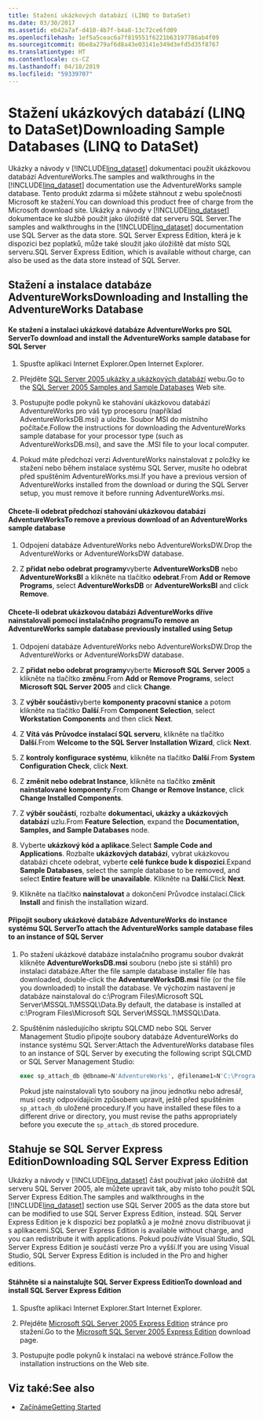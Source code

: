 ```yaml
---
title: Stažení ukázkových databází (LINQ to DataSet)
ms.date: 03/30/2017
ms.assetid: eb42a7af-d410-4b7f-b4a8-13c72ce6fd09
ms.openlocfilehash: 1ef5a5ceac6a7f819551f6221b63197786ab4f09
ms.sourcegitcommit: 0be8a279af6d8a43e03141e349d3efd5d35f8767
ms.translationtype: HT
ms.contentlocale: cs-CZ
ms.lasthandoff: 04/18/2019
ms.locfileid: "59339707"
---
```

# <a name="downloading-sample-databases-linq-to-dataset"></a><span data-ttu-id="7cfaa-102">Stažení ukázkových databází (LINQ to DataSet)</span><span class="sxs-lookup"><span data-stu-id="7cfaa-102">Downloading Sample Databases (LINQ to DataSet)</span></span>
<span data-ttu-id="7cfaa-103">Ukázky a návody v [!INCLUDE[linq_dataset](../../../../includes/linq-dataset-md.md)] dokumentaci použít ukázkovou databází AdventureWorks.</span><span class="sxs-lookup"><span data-stu-id="7cfaa-103">The samples and walkthroughs in the [!INCLUDE[linq_dataset](../../../../includes/linq-dataset-md.md)] documentation use the AdventureWorks sample database.</span></span> <span data-ttu-id="7cfaa-104">Tento produkt zdarma si můžete stáhnout z webu společnosti Microsoft ke stažení.</span><span class="sxs-lookup"><span data-stu-id="7cfaa-104">You can download this product free of charge from the Microsoft download site.</span></span> <span data-ttu-id="7cfaa-105">Ukázky a návody v [!INCLUDE[linq_dataset](../../../../includes/linq-dataset-md.md)] dokumentace ke službě použít jako úložiště dat serveru SQL Server.</span><span class="sxs-lookup"><span data-stu-id="7cfaa-105">The samples and walkthroughs in the [!INCLUDE[linq_dataset](../../../../includes/linq-dataset-md.md)] documentation use SQL Server as the data store.</span></span> <span data-ttu-id="7cfaa-106">SQL Server Express Edition, která je k dispozici bez poplatků, může také sloužit jako úložiště dat místo SQL serveru.</span><span class="sxs-lookup"><span data-stu-id="7cfaa-106">SQL Server Express Edition, which is available without charge, can also be used as the data store instead of SQL Server.</span></span>  
  
## <a name="downloading-and-installing-the-adventureworks-database"></a><span data-ttu-id="7cfaa-107">Stažení a instalace databáze AdventureWorks</span><span class="sxs-lookup"><span data-stu-id="7cfaa-107">Downloading and Installing the AdventureWorks Database</span></span>  
  
#### <a name="to-download-and-install-the-adventureworks-sample-database-for-sql-server"></a><span data-ttu-id="7cfaa-108">Ke stažení a instalaci ukázkové databáze AdventureWorks pro SQL Server</span><span class="sxs-lookup"><span data-stu-id="7cfaa-108">To download and install the AdventureWorks sample database for SQL Server</span></span>  
  
1. <span data-ttu-id="7cfaa-109">Spusťte aplikaci Internet Explorer.</span><span class="sxs-lookup"><span data-stu-id="7cfaa-109">Open Internet Explorer.</span></span>  
  
2. <span data-ttu-id="7cfaa-110">Přejděte [SQL Server 2005 ukázky a ukázkových databází](https://go.microsoft.com/fwlink/?linkid=31046) webu.</span><span class="sxs-lookup"><span data-stu-id="7cfaa-110">Go to the [SQL Server 2005 Samples and Sample Databases](https://go.microsoft.com/fwlink/?linkid=31046) Web site.</span></span>  
  
3. <span data-ttu-id="7cfaa-111">Postupujte podle pokynů ke stahování ukázkovou databází AdventureWorks pro váš typ procesoru (například AdventureWorksDB.msi) a uložte. Soubor MSI do místního počítače.</span><span class="sxs-lookup"><span data-stu-id="7cfaa-111">Follow the instructions for downloading the AdventureWorks sample database for your processor type (such as AdventureWorksDB.msi), and save the .MSI file to your local computer.</span></span>  
  
4. <span data-ttu-id="7cfaa-112">Pokud máte předchozí verzi AdventureWorks nainstalovat z položky ke stažení nebo během instalace systému SQL Server, musíte ho odebrat před spuštěním AdventureWorks.msi.</span><span class="sxs-lookup"><span data-stu-id="7cfaa-112">If you have a previous version of AdventureWorks installed from the download or during the SQL Server setup, you must remove it before running AdventureWorks.msi.</span></span>  
  
#### <a name="to-remove-a-previous-download-of-an-adventureworks-sample-database"></a><span data-ttu-id="7cfaa-113">Chcete-li odebrat předchozí stahování ukázkovou databázi AdventureWorks</span><span class="sxs-lookup"><span data-stu-id="7cfaa-113">To remove a previous download of an AdventureWorks sample database</span></span>  
  
1. <span data-ttu-id="7cfaa-114">Odpojení databáze AdventureWorks nebo AdventureWorksDW.</span><span class="sxs-lookup"><span data-stu-id="7cfaa-114">Drop the AdventureWorks or AdventureWorksDW database.</span></span>  
  
2. <span data-ttu-id="7cfaa-115">Z **přidat nebo odebrat programy**vyberte **AdventureWorksDB** nebo **AdventureWorksBI** a klikněte na tlačítko **odebrat**.</span><span class="sxs-lookup"><span data-stu-id="7cfaa-115">From **Add or Remove Programs**, select **AdventureWorksDB** or **AdventureWorksBI** and click **Remove**.</span></span>  
  
#### <a name="to-remove-an-adventureworks-sample-database-previously-installed-using-setup"></a><span data-ttu-id="7cfaa-116">Chcete-li odebrat ukázkovou databázi AdventureWorks dříve nainstalovali pomocí instalačního programu</span><span class="sxs-lookup"><span data-stu-id="7cfaa-116">To remove an AdventureWorks sample database previously installed using Setup</span></span>  
  
1. <span data-ttu-id="7cfaa-117">Odpojení databáze AdventureWorks nebo AdventureWorksDW.</span><span class="sxs-lookup"><span data-stu-id="7cfaa-117">Drop the AdventureWorks or AdventureWorksDW database.</span></span>  
  
2. <span data-ttu-id="7cfaa-118">Z **přidat nebo odebrat programy**vyberte **Microsoft SQL Server 2005** a klikněte na tlačítko **změnu**.</span><span class="sxs-lookup"><span data-stu-id="7cfaa-118">From **Add or Remove Programs**, select **Microsoft SQL Server 2005** and click **Change**.</span></span>  
  
3. <span data-ttu-id="7cfaa-119">Z **výběr součásti**vyberte **komponenty pracovní stanice** a potom klikněte na tlačítko **Další**.</span><span class="sxs-lookup"><span data-stu-id="7cfaa-119">From **Component Selection**, select **Workstation Components** and then click **Next**.</span></span>  
  
4. <span data-ttu-id="7cfaa-120">Z **Vítá vás Průvodce instalací SQL serveru**, klikněte na tlačítko **Další**.</span><span class="sxs-lookup"><span data-stu-id="7cfaa-120">From **Welcome to the SQL Server Installation Wizard**, click **Next**.</span></span>  
  
5. <span data-ttu-id="7cfaa-121">Z **kontroly konfigurace systému**, klikněte na tlačítko **Další**.</span><span class="sxs-lookup"><span data-stu-id="7cfaa-121">From **System Configuration Check**, click **Next**.</span></span>  
  
6. <span data-ttu-id="7cfaa-122">Z **změnit nebo odebrat Instance**, klikněte na tlačítko **změnit nainstalované komponenty**.</span><span class="sxs-lookup"><span data-stu-id="7cfaa-122">From **Change or Remove Instance**, click **Change Installed Components**.</span></span>  
  
7. <span data-ttu-id="7cfaa-123">Z **výběr součástí**, rozbalte **dokumentaci, ukázky a ukázkových databází** uzlu.</span><span class="sxs-lookup"><span data-stu-id="7cfaa-123">From **Feature Selection**, expand the **Documentation, Samples, and Sample Databases** node.</span></span>  
  
8. <span data-ttu-id="7cfaa-124">Vyberte **ukázkový kód a aplikace**.</span><span class="sxs-lookup"><span data-stu-id="7cfaa-124">Select **Sample Code and Applications**.</span></span> <span data-ttu-id="7cfaa-125">Rozbalte **ukázkových databází**, vybrat ukázkovou databázi chcete odebrat, vyberte **celé funkce bude k dispozici**.</span><span class="sxs-lookup"><span data-stu-id="7cfaa-125">Expand **Sample Databases**, select the sample database to be removed, and select **Entire feature will be unavailable**.</span></span> <span data-ttu-id="7cfaa-126">Klikněte na **Další**.</span><span class="sxs-lookup"><span data-stu-id="7cfaa-126">Click **Next**.</span></span>  
  
9. <span data-ttu-id="7cfaa-127">Klikněte na tlačítko **nainstalovat** a dokončení Průvodce instalací.</span><span class="sxs-lookup"><span data-stu-id="7cfaa-127">Click **Install** and finish the installation wizard.</span></span>  
  
#### <a name="to-attach-the-adventureworks-sample-database-files-to-an-instance-of-sql-server"></a><span data-ttu-id="7cfaa-128">Připojit soubory ukázkové databáze AdventureWorks do instance systému SQL Server</span><span class="sxs-lookup"><span data-stu-id="7cfaa-128">To attach the AdventureWorks sample database files to an instance of SQL Server</span></span>  
  
1. <span data-ttu-id="7cfaa-129">Po stažení ukázkové databáze instalačního programu soubor dvakrát klikněte **AdventureWorksDB.msi** souboru (nebo jste si stáhli) pro instalaci databáze.</span><span class="sxs-lookup"><span data-stu-id="7cfaa-129">After the file sample database installer file has downloaded, double-click the **AdventureWorksDB.msi** file (or the file you downloaded) to install the database.</span></span> <span data-ttu-id="7cfaa-130">Ve výchozím nastavení je databáze nainstaloval do c:\Program Files\Microsoft SQL Server\MSSQL.1\MSSQL\Data.</span><span class="sxs-lookup"><span data-stu-id="7cfaa-130">By default, the database is installed at c:\Program Files\Microsoft SQL Server\MSSQL.1\MSSQL\Data.</span></span>  
  
2. <span data-ttu-id="7cfaa-131">Spuštěním následujícího skriptu SQLCMD nebo SQL Server Management Studio připojte soubory databáze AdventureWorks do instance systému SQL Server:</span><span class="sxs-lookup"><span data-stu-id="7cfaa-131">Attach the AdventureWorks database files to an instance of SQL Server by executing the following script SQLCMD or SQL Server Management Studio:</span></span>  
  
    ```sql
    exec sp_attach_db @dbname=N'AdventureWorks', @filename1=N'C:\Program Files\Microsoft SQL Server\MSSQL.1\MSSQL\Data\AdventureWorks_Data.mdf', @filename2=N'C:\Program Files\Microsoft SQL Server\MSSQL.1\MSSQL\Data\AdventureWorks_log.ldf'  
    ```  
  
     <span data-ttu-id="7cfaa-132">Pokud jste nainstalovali tyto soubory na jinou jednotku nebo adresář, musí cesty odpovídajícím způsobem upravit, ještě před spuštěním `sp_attach_db` uložené procedury.</span><span class="sxs-lookup"><span data-stu-id="7cfaa-132">If you have installed these files to a different drive or directory, you must revise the paths appropriately before you execute the `sp_attach_db` stored procedure.</span></span>  
  
## <a name="downloading-sql-server-express-edition"></a><span data-ttu-id="7cfaa-133">Stahuje se SQL Server Express Edition</span><span class="sxs-lookup"><span data-stu-id="7cfaa-133">Downloading SQL Server Express Edition</span></span>  
 <span data-ttu-id="7cfaa-134">Ukázky a návody v [!INCLUDE[linq_dataset](../../../../includes/linq-dataset-md.md)] část používat jako úložiště dat serveru SQL Server 2005, ale můžete upravit tak, aby místo toho použít SQL Server Express Edition.</span><span class="sxs-lookup"><span data-stu-id="7cfaa-134">The samples and walkthroughs in the [!INCLUDE[linq_dataset](../../../../includes/linq-dataset-md.md)] section use SQL Server 2005 as the data store but can be modified to use SQL Server Express Edition, instead.</span></span> <span data-ttu-id="7cfaa-135">SQL Server Express Edition je k dispozici bez poplatků a je možné znovu distribuovat ji s aplikacemi.</span><span class="sxs-lookup"><span data-stu-id="7cfaa-135">SQL Server Express Edition is available without charge, and you can redistribute it with applications.</span></span> <span data-ttu-id="7cfaa-136">Pokud používáte Visual Studio, SQL Server Express Edition je součástí verze Pro a vyšší.</span><span class="sxs-lookup"><span data-stu-id="7cfaa-136">If you are using Visual Studio, SQL Server Express Edition is included in the Pro and higher editions.</span></span>  
  
#### <a name="to-download-and-install-sql-server-express-edition"></a><span data-ttu-id="7cfaa-137">Stáhněte si a nainstalujte SQL Server Express Edition</span><span class="sxs-lookup"><span data-stu-id="7cfaa-137">To download and install SQL Server Express Edition</span></span>  
  
1. <span data-ttu-id="7cfaa-138">Spusťte aplikaci Internet Explorer.</span><span class="sxs-lookup"><span data-stu-id="7cfaa-138">Start Internet Explorer.</span></span>  
  
2. <span data-ttu-id="7cfaa-139">Přejděte [Microsoft SQL Server 2005 Express Edition](https://go.microsoft.com/fwlink/?LinkID=31070) stránce pro stažení.</span><span class="sxs-lookup"><span data-stu-id="7cfaa-139">Go to the  [Microsoft SQL Server 2005 Express Edition](https://go.microsoft.com/fwlink/?LinkID=31070) download page.</span></span>  
  
3. <span data-ttu-id="7cfaa-140">Postupujte podle pokynů k instalaci na webové stránce.</span><span class="sxs-lookup"><span data-stu-id="7cfaa-140">Follow the installation instructions on the Web site.</span></span>  
  
## <a name="see-also"></a><span data-ttu-id="7cfaa-141">Viz také:</span><span class="sxs-lookup"><span data-stu-id="7cfaa-141">See also</span></span>

- [<span data-ttu-id="7cfaa-142">Začínáme</span><span class="sxs-lookup"><span data-stu-id="7cfaa-142">Getting Started</span></span>](../../../../docs/framework/data/adonet/getting-started-linq-to-dataset.md)
